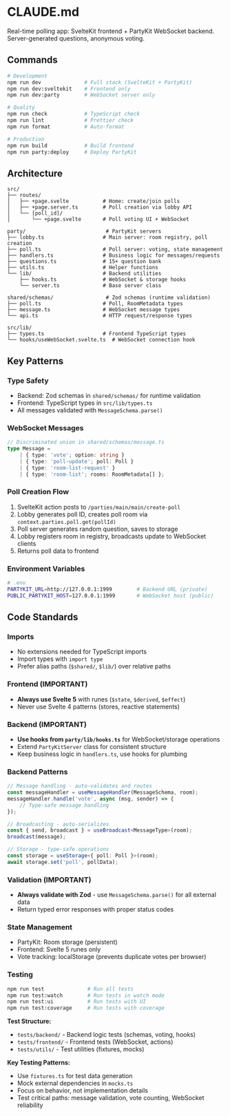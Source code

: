 # CLAUDE.md

Real-time polling app: SvelteKit frontend + PartyKit WebSocket backend. Server-generated questions, anonymous voting.

## Commands

```bash
# Development
npm run dev              # Full stack (SvelteKit + PartyKit)
npm run dev:sveltekit    # Frontend only
npm run dev:party        # WebSocket server only

# Quality
npm run check            # TypeScript check
npm run lint             # Prettier check
npm run format           # Auto-format

# Production
npm run build            # Build frontend
npm run party:deploy     # Deploy PartyKit
```

## Architecture

```
src/
├── routes/
│   ├── +page.svelte           # Home: create/join polls
│   ├── +page.server.ts        # Poll creation via lobby API
│   └── [poll_id]/
│       └── +page.svelte       # Poll voting UI + WebSocket

party/                          # PartyKit servers
├── lobby.ts                   # Main server: room registry, poll creation
├── poll.ts                    # Poll server: voting, state management
├── handlers.ts                # Business logic for messages/requests
├── questions.ts               # 15+ question bank
├── utils.ts                   # Helper functions
└── lib/                       # Backend utilities
    ├── hooks.ts               # WebSocket & storage hooks
    └── server.ts              # Base server class

shared/schemas/                 # Zod schemas (runtime validation)
├── poll.ts                    # Poll, RoomMetadata types
├── message.ts                 # WebSocket message types
└── api.ts                     # HTTP request/response types

src/lib/
├── types.ts                   # Frontend TypeScript types
└── hooks/useWebSocket.svelte.ts  # WebSocket connection hook
```

## Key Patterns

### Type Safety

- Backend: Zod schemas in `shared/schemas/` for runtime validation
- Frontend: TypeScript types in `src/lib/types.ts`
- All messages validated with `MessageSchema.parse()`

### WebSocket Messages

```typescript
// Discriminated union in shared/schemas/message.ts
type Message =
	| { type: 'vote'; option: string }
	| { type: 'poll-update'; poll: Poll }
	| { type: 'room-list-request' }
	| { type: 'room-list'; rooms: RoomMetadata[] };
```

### Poll Creation Flow

1. SvelteKit action posts to `/parties/main/main/create-poll`
2. Lobby generates poll ID, creates poll room via `context.parties.poll.get(pollId)`
3. Poll server generates random question, saves to storage
4. Lobby registers room in registry, broadcasts update to WebSocket clients
5. Returns poll data to frontend

### Environment Variables

```bash
# .env
PARTYKIT_URL=http://127.0.0.1:1999        # Backend URL (private)
PUBLIC_PARTYKIT_HOST=127.0.0.1:1999       # WebSocket host (public)
```

## Code Standards

### Imports

- No extensions needed for TypeScript imports
- Import types with `import type`
- Prefer alias paths (`$shared/`, `$lib/`) over relative paths

### Frontend (IMPORTANT)

- **Always use Svelte 5** with runes (`$state`, `$derived`, `$effect`)
- Never use Svelte 4 patterns (stores, reactive statements)

### Backend (IMPORTANT)

- **Use hooks from `party/lib/hooks.ts`** for WebSocket/storage operations
- Extend `PartyKitServer` class for consistent structure
- Keep business logic in `handlers.ts`, use hooks for plumbing

### Backend Patterns

```typescript
// Message handling - auto-validates and routes
const messageHandler = useMessageHandler(MessageSchema, room);
messageHandler.handle('vote', async (msg, sender) => {
	// Type-safe message handling
});

// Broadcasting - auto-serializes
const { send, broadcast } = useBroadcast<MessageType>(room);
broadcast(message);

// Storage - type-safe operations
const storage = useStorage<{ poll: Poll }>(room);
await storage.set('poll', pollData);
```

### Validation (IMPORTANT)

- **Always validate with Zod** - use `MessageSchema.parse()` for all external data
- Return typed error responses with proper status codes

### State Management

- PartyKit: Room storage (persistent)
- Frontend: Svelte 5 runes only
- Vote tracking: localStorage (prevents duplicate votes per browser)

### Testing
```bash
npm run test              # Run all tests
npm run test:watch        # Run tests in watch mode
npm run test:ui           # Run tests with UI
npm run test:coverage     # Run tests with coverage
```

**Test Structure:**
- `tests/backend/` - Backend logic tests (schemas, voting, hooks)
- `tests/frontend/` - Frontend tests (WebSocket, actions)
- `tests/utils/` - Test utilities (fixtures, mocks)

**Key Testing Patterns:**
- Use `fixtures.ts` for test data generation
- Mock external dependencies in `mocks.ts`
- Focus on behavior, not implementation details
- Test critical paths: message validation, vote counting, WebSocket reliability

